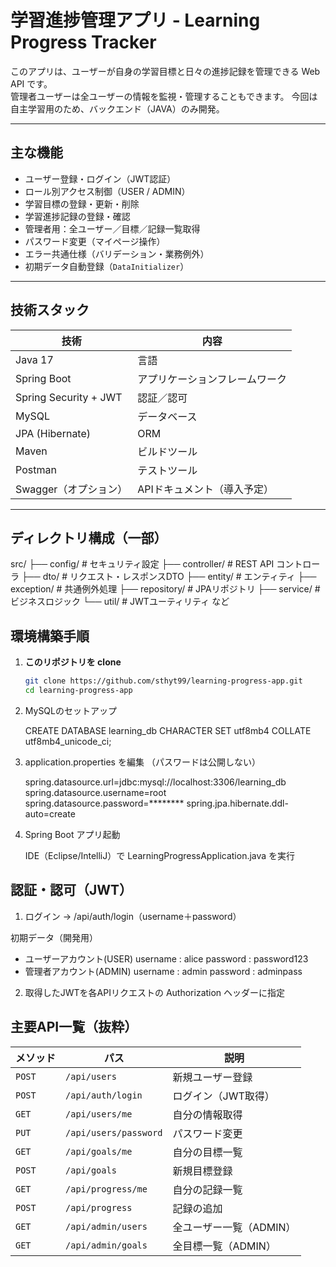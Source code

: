 # 学習進捗管理アプリ - Learning Progress Tracker

このアプリは、ユーザーが自身の学習目標と日々の進捗記録を管理できる Web API です。  
管理者ユーザーは全ユーザーの情報を監視・管理することもできます。
今回は自主学習用のため、バックエンド（JAVA）のみ開発。

---


## 主な機能

- ユーザー登録・ログイン（JWT認証）
- ロール別アクセス制御（USER / ADMIN）
- 学習目標の登録・更新・削除
- 学習進捗記録の登録・確認
- 管理者用：全ユーザー／目標／記録一覧取得
- パスワード変更（マイページ操作）
- エラー共通仕様（バリデーション・業務例外）
- 初期データ自動登録（`DataInitializer`）

---


## 技術スタック

| 技術 | 内容 |
|------|------|
| Java 17 | 言語 |
| Spring Boot | アプリケーションフレームワーク |
| Spring Security + JWT | 認証／認可 |
| MySQL | データベース |
| JPA (Hibernate) | ORM |
| Maven | ビルドツール |
| Postman | テストツール |
| Swagger（オプション）| APIドキュメント（導入予定） |

---


## ディレクトリ構成（一部）

src/
├── config/ # セキュリティ設定
├── controller/ # REST API コントローラ
├── dto/ # リクエスト・レスポンスDTO
├── entity/ # エンティティ
├── exception/ # 共通例外処理
├── repository/ # JPAリポジトリ
├── service/ # ビジネスロジック
└── util/ # JWTユーティリティ など


## 環境構築手順

1. **このリポジトリを clone**
   ```bash
   git clone https://github.com/sthyt99/learning-progress-app.git
   cd learning-progress-app

2. MySQLのセットアップ

    CREATE DATABASE learning_db CHARACTER SET utf8mb4 COLLATE utf8mb4_unicode_ci;

3. application.properties を編集 （パスワードは公開しない）

    spring.datasource.url=jdbc:mysql://localhost:3306/learning_db
    spring.datasource.username=root
    spring.datasource.password=********
    spring.jpa.hibernate.ddl-auto=create
   
4.  Spring Boot アプリ起動

    IDE（Eclipse/IntelliJ）で LearningProgressApplication.java を実行


## 認証・認可（JWT）

1. ログイン → /api/auth/login（username＋password）

  初期データ（開発用）
  - ユーザーアカウント(USER)
    username : alice
    password : password123
  - 管理者アカウント(ADMIN)
    username : admin
    password : adminpass

2. 取得したJWTを各APIリクエストの Authorization ヘッダーに指定


## 主要API一覧（抜粋）

| メソッド   | パス                    | 説明             |
| ------ | --------------------- | -------------- |
| `POST` | `/api/users`          | 新規ユーザー登録       |
| `POST` | `/api/auth/login`     | ログイン（JWT取得）    |
| `GET`  | `/api/users/me`       | 自分の情報取得        |
| `PUT`  | `/api/users/password` | パスワード変更        |
| `GET`  | `/api/goals/me`       | 自分の目標一覧        |
| `POST` | `/api/goals`          | 新規目標登録         |
| `GET`  | `/api/progress/me`    | 自分の記録一覧        |
| `POST` | `/api/progress`       | 記録の追加          |
| `GET`  | `/api/admin/users`    | 全ユーザー一覧（ADMIN） |
| `GET`  | `/api/admin/goals`    | 全目標一覧（ADMIN）   |

